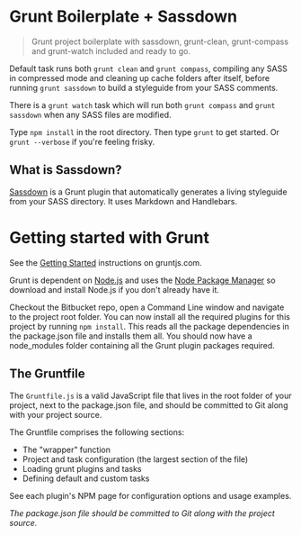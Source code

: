# Grunt Boilerplate + Sassdown

> Grunt project boilerplate with sassdown, grunt-clean, grunt-compass and grunt-watch included and ready to go.

Default task runs both `grunt clean` and `grunt compass`, compiling any SASS in compressed mode and cleaning up cache folders after itself, before running `grunt sassdown` to build a styleguide from your SASS comments.

There is a `grunt watch` task which will run both `grunt compass` and `grunt sassdown` when any SASS files are modified.

Type `npm install` in the root directory. Then type `grunt` to get started. Or `grunt --verbose` if you're feeling frisky.

## What is Sassdown?

[Sassdown](https://bitbucket.org/jesperhills/sassdown) is a Grunt plugin that automatically generates a living styleguide from your SASS directory. It uses Markdown and Handlebars.

# Getting started with Grunt #

See the [Getting Started](http://gruntjs.com/getting-started "Getting started") instructions on gruntjs.com.

Grunt is dependent on [Node.js](http://nodejs.org/ "Node.js") and uses the [Node Package Manager](https://npmjs.org/ "Node Package Manager") so download and install Node.js if you don't already have it.

Checkout the Bitbucket repo, open a Command Line window and navigate to the project root folder. You can now install all the required plugins for this project by running `npm install`. This reads all the package dependencies in the package.json file and installs them all. You should now have a node_modules folder containing all the Grunt plugin packages required.

## The Gruntfile ##

The `Gruntfile.js` is a valid JavaScript file that lives in the root folder of your project, next to the package.json file, and should be committed to Git along with your project source. 

The Gruntfile comprises the following sections:

- The "wrapper" function
- Project and task configuration (the largest section of the file)
- Loading grunt plugins and tasks
- Defining default and custom tasks

See each plugin's NPM page for configuration options and usage examples.

*The package.json file should be committed to Git along with the project source.*